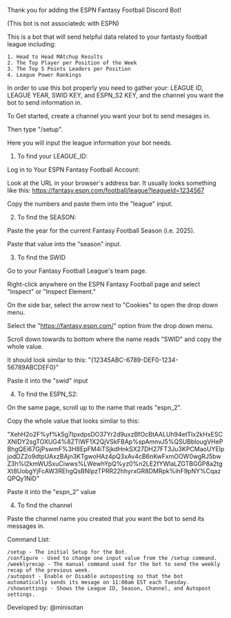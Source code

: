 Thank you for adding the ESPN Fantasy Football Discord Bot!

(This bot is not associatedc with ESPN)

This is a bot that will send helpful data related to your fantasty football league including:

    1. Head to Head MAtchup Results
    2. The Top Player per Position of the Week
    3. The Top 5 Points Leaders per Position
    4. League Power Rankings

In order to use this bot properly you need to gather your: LEAGUE ID, LEAGUE YEAR, SWID KEY, and ESPN_S2 KEY, and the channel you want the bot to send information in.

To Get started, create a channel you want your bot to send mesages in.

Then type "/setup".

Here you will input the league information your bot needs.

1. To find your LEAGUE_ID:

Log in to Your ESPN Fantasy Football Account:

Look at the URL in your browser's address bar. It usually looks something like this:
https://fantasy.espn.com/football/league?leagueId=1234567

Copy the numbers and paste them into the "league" input.

2. To find the SEASON:

Paste the year for the current Fantasy Football Season (i.e. 2025).

Paste that value into the "season" input.

3. To find the SWID

Go to your Fantasy Football League's team page.

Right-click anywhere on the ESPN Fantasy Football page and select "Inspect" or "Inspect Element."

On the side bar, select the arrow next to "Cookies" to open the drop down menu.

Select the "https://fantasy.espn.com/" option from the drop down menu.

Scroll down towards to bottom where the name reads "SWID" and copy the whole value.

It should look similar to this: "{12345ABC-6789-DEF0-1234-56789ABCDEF0}"

Paste it into the "swid" input

4. To find the ESPN_S2:

On the same page, scroll up to the name that reads "espn_2".

Copy the whole value that looks similar to this:

"XehH2o2F%yf%k5g7IpxdpsDO37Yr2d9uxzBfOcBtAALUh94etTIx2kHxESCXNIDY2sgTOXUG4%8ZTlWF1X2QjVSkFBAp%spAmnvJ5%QSUBblougVHePBhgQEi67GjPswmF%3H8EpFM4iTSjkdHnkSX27DH27FT3Ju3KPCMaoUYEIpjodDZ2o9dtpUAxzBAjn3KTgwoHAz4pQ3xAv4cB6nKwFxmOOW0wgRJ5bwZ3h%l2kmWUSxuCiwws%LWewhYpQ%yz0%n2LE2fYWlaLZGTBGGP8a2tgXt8UobgYjFcAW3REhgQsBNIpzTPRR22hhyrxGR8DMRpk%ihF9pNY%CqazQPQy1NiD"

Paste it into the "espn_2" value

4. To find the channel

Paste the channel name you created that you want the bot to send its messages in.


Command List:

    /setup - The initial Setup for the Bot.
    /configure - Used to change one input value from the /setup command.
    /weeklyrecap - The manual command used for the bot to send the weekly recap of the previous week.
    /autopost - Enable or Disable autoposting so that the bot automatically sends its mesage on 11:00am EST each Tuesday.
    /showsettings - Shows the League ID, Season, Channel, and Autopost settings.


Developed by: @minisotan
 